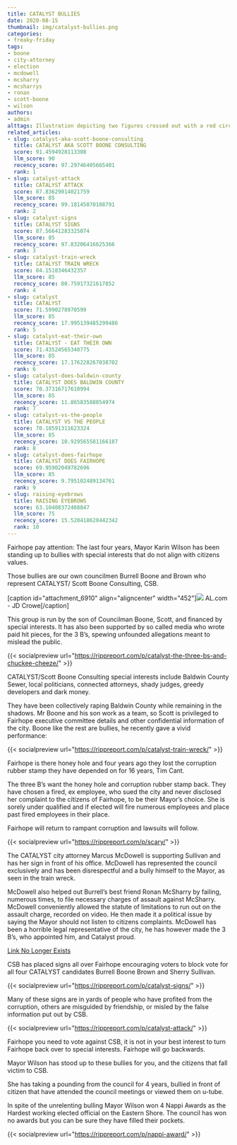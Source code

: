 ```yaml
---
title: CATALYST BULLIES
date: 2020-08-15
thumbnail: img/catalyst-bullies.png
categories:
- freaky-friday
tags:
- boone
- city-attorney
- election
- mcdowell
- mcsharry
- mcsharrys
- ronan
- scott-boone
- wilson
authors:
- admin
alttags: Illustration depicting two figures crossed out with a red circle, labeled “CATALYST,” referencing Fairhope councilmen and ...
related_articles:
- slug: catalyst-aka-scott-boone-consulting
  title: CATALYST AKA SCOTT BOONE CONSULTING
  score: 91.4594928113308
  llm_score: 90
  recency_score: 97.29746405665401
  rank: 1
- slug: catalyst-attack
  title: CATALYST ATTACK
  score: 87.83629014021759
  llm_score: 85
  recency_score: 99.18145070108791
  rank: 2
- slug: catalyst-signs
  title: CATALYST SIGNS
  score: 87.56641283325074
  llm_score: 85
  recency_score: 97.83206416625366
  rank: 3
- slug: catalyst-train-wreck
  title: CATALYST TRAIN WRECK
  score: 84.1518346432357
  llm_score: 85
  recency_score: 80.75917321617852
  rank: 4
- slug: catalyst
  title: CATALYST
  score: 71.5990278970599
  llm_score: 85
  recency_score: 17.995139485299486
  rank: 5
- slug: catalyst-eat-their-own
  title: CATALYST - EAT THEIR OWN
  score: 71.43524565340775
  llm_score: 85
  recency_score: 17.176228267038702
  rank: 6
- slug: catalyst-does-baldwin-county
  title: CATALYST DOES BALDWIN COUNTY
  score: 70.37316717610994
  llm_score: 85
  recency_score: 11.86583588054974
  rank: 7
- slug: catalyst-vs-the-people
  title: CATALYST VS THE PEOPLE
  score: 70.18591311623324
  llm_score: 85
  recency_score: 10.929565581166187
  rank: 8
- slug: catalyst-does-fairhope
  title: CATALYST DOES FAIRHOPE
  score: 69.95902049782696
  llm_score: 85
  recency_score: 9.795102489134761
  rank: 9
- slug: raising-eyebrows
  title: RAISING EYEBROWS
  score: 63.10408372408847
  llm_score: 75
  recency_score: 15.520418620442342
  rank: 10
---
```

Fairhope pay attention: The last four years, Mayor Karin Wilson has been standing up to bullies with special interests that do not align with citizens values.

Those bullies are our own councilmen Burrell Boone and Brown who represent CATALYST/ Scott Boone Consulting, CSB.

\[caption id="attachment\_6910" align="aligncenter" width="452"\][![](https://cdn.rippreport.com/wp-content/uploads/2020/08/wilson1.jpg)](https://www.al.com/opinion/2017/03/fairhope_mayor_battles_city_co.html) AL.com - JD Crowe\[/caption\]

This group is run by the son of Councilman Boone, Scott, and financed by special interests. It has also been supported by so called media who wrote paid hit pieces, for the 3 B’s, spewing unfounded allegations meant to mislead the public.

{{< socialpreview url="https://rippreport.com/p/catalyst-the-three-bs-and-chuckee-cheeze/" >}}

CATALYST/Scott Boone Consulting special interests include Baldwin County Sewer, local politicians, connected attorneys, shady judges, greedy developers and dark money.

They have been collectively raping Baldwin County while remaining in the shadows. Mr Boone and his son work as a team, so Scott is privileged to Fairhope executive committee details and other confidential information of the city. Boone like the rest are bullies, he recently gave a vivid performance:

{{< socialpreview url="https://rippreport.com/p/catalyst-train-wreck/" >}}

Fairhope is there honey hole and four years ago they lost the corruption rubber stamp they have depended on for 16 years, Tim Cant.

The three B’s want the honey hole and corruption rubber stamp back. They have chosen a fired, ex employee, who sued the city and never disclosed her complaint to the citizens of Fairhope, to be their Mayor’s choice. She is sorely under qualified and if elected will fire numerous employees and place past fired employees in their place.

Fairhope will return to rampant corruption and lawsuits will follow.

{{< socialpreview url="https://rippreport.com/p/scary/" >}}

The CATALYST city attorney Marcus McDowell is supporting Sullivan and has her sign in front of his office. McDowell has represented the council exclusively and has been disrespectful and a bully himself to the Mayor, as seen in the train wreck.

McDowell also helped out Burrell’s best friend Ronan McSharry by failing, numerous times, to file necessary charges of assault against McSharry. McDowell conveniently allowed the statute of limitations to run out on the assault charge, recorded on video. He then made it a political issue by saying the Mayor should not listen to citizens complaints. McDowell has been a horrible legal representative of the city, he has however made the 3 B’s, who appointed him, and Catalyst proud.

[Link No Longer Exists](https://youtu.be/9-aaK6I4_g4)

CSB has placed signs all over Fairhope encouraging voters to block vote for all four CATALYST candidates Burrell Boone Brown and Sherry Sullivan.

{{< socialpreview url="https://rippreport.com/p/catalyst-signs/" >}}

Many of these signs are in yards of people who have profited from the corruption, others are misguided by friendship, or misled by the false information put out by CSB.

{{< socialpreview url="https://rippreport.com/p/catalyst-attack/" >}}

Fairhope you need to vote against CSB, it is not in your best interest to turn Fairhope back over to special interests. Fairhope will go backwards.

Mayor Wilson has stood up to these bullies for you, and the citizens that fall victim to CSB.

She has taking a pounding from the council for 4 years, bullied in front of citizen that have attended the council meetings or viewed them on u-tube.

In spite of the unrelenting bulling Mayor Wilson won 4 Nappi Awards as the Hardest working elected official on the Eastern Shore. The council has won no awards but you can be sure they have filled their pockets.

{{< socialpreview url="https://rippreport.com/p/nappi-award/" >}}

